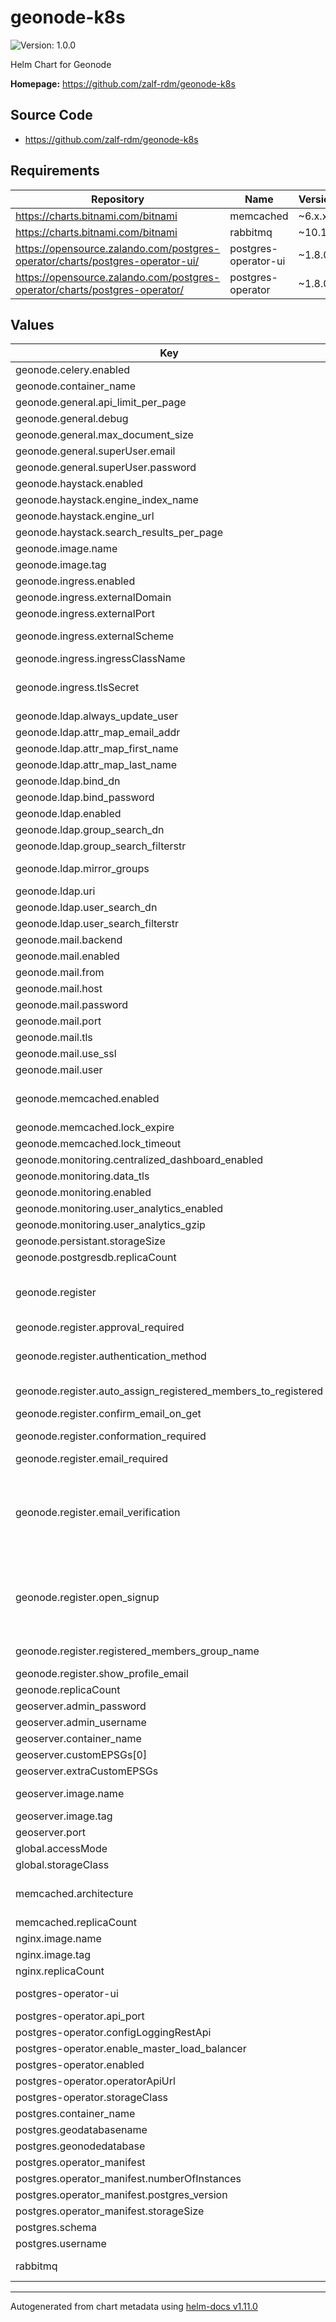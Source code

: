 # geonode-k8s

![Version: 1.0.0](https://img.shields.io/badge/Version-1.0.0-informational?style=flat-square)

Helm Chart for Geonode

**Homepage:** <https://github.com/zalf-rdm/geonode-k8s>

## Source Code

* <https://github.com/zalf-rdm/geonode-k8s>

## Requirements

| Repository | Name | Version |
|------------|------|---------|
| https://charts.bitnami.com/bitnami | memcached | ~6.x.x |
| https://charts.bitnami.com/bitnami | rabbitmq | ~10.1.7 |
| https://opensource.zalando.com/postgres-operator/charts/postgres-operator-ui/ | postgres-operator-ui | ~1.8.0 |
| https://opensource.zalando.com/postgres-operator/charts/postgres-operator/ | postgres-operator | ~1.8.0 |

## Values

| Key | Type | Default | Description |
|-----|------|---------|-------------|
| geonode.celery.enabled | bool | `false` |  |
| geonode.container_name | string | `"geonode"` | pod name |
| geonode.general.api_limit_per_page | int | `1000` | to describe |
| geonode.general.debug | bool | `false` | django debug mode |
| geonode.general.max_document_size | int | `10` | max upload document size in MB |
| geonode.general.superUser.email | string | `"support@example.com"` | admin user password |
| geonode.general.superUser.password | string | `"geonode"` | admin panel password |
| geonode.haystack.enabled | bool | `false` | enable hystack |
| geonode.haystack.engine_index_name | string | `"haystack"` | hystack index name |
| geonode.haystack.engine_url | string | `"http://elasticsearch:9200/"` | hystack url |
| geonode.haystack.search_results_per_page | string | `"200"` | hystack results per page |
| geonode.image.name | string | `"zalf/geonode"` | used geonode image |
| geonode.image.tag | string | `"latest"` | tag of used geonode image |
| geonode.ingress.enabled | bool | `true` | enables external access  |
| geonode.ingress.externalDomain | string | `"geonode"` | external ingress hostname  |
| geonode.ingress.externalPort | int | `80` | external ingress port |
| geonode.ingress.externalScheme | string | `"http"` | external ingress schema. if set to https ingress tls is used. Loading tls certificate via tls-secret options Available options: (http|https) |
| geonode.ingress.ingressClassName | string | `nil` | define kubernetes ingress class for geonode ingress |
| geonode.ingress.tlsSecret | string | `"geonode-tls-secret"` | tls certificate for geonode ingress https://kubernetes.io/docs/tasks/tls/managing-tls-in-a-cluster/. is used when geonode.ingress.externalScheme is set to https |
| geonode.ldap.always_update_user | bool | `true` | always update local user database from ldap |
| geonode.ldap.attr_map_email_addr | string | `"mailPrimaryAddress"` | email attribute used from ldap  |
| geonode.ldap.attr_map_first_name | string | `"givenName"` | given name attribute used from ldap |
| geonode.ldap.attr_map_last_name | string | `"sn"` | last name attribute used from ldap |
| geonode.ldap.bind_dn | string | `"CN=Users,DC=ad,DC=example,DC=com"` | ldap user bind dn |
| geonode.ldap.bind_password | string | `"password"` | ldap password |
| geonode.ldap.enabled | bool | `false` | enable ldap AUTHENTICATION_BACKENDS in DJANGO Geonode |
| geonode.ldap.group_search_dn | string | `"OU=Groups,DC=ad,DC=example,DC=com"` | ldap group search dn |
| geonode.ldap.group_search_filterstr | string | `"(objectClass=group)"` | ldap group filterstr |
| geonode.ldap.mirror_groups | bool | `true` | Mirror groups with ldap (see https://docs.geonode.org/en/master/advanced/contrib/index.html) |
| geonode.ldap.uri | string | `"ldap://example.com"` | ldap uri |
| geonode.ldap.user_search_dn | string | `"OU=User,DC=ad,DC=example,DC=com"` | ldap user search dn |
| geonode.ldap.user_search_filterstr | string | `"(sAMAccountName=%(user)s)"` | ldap user filterstr |
| geonode.mail.backend | string | `"django.core.mail.backends.smtp.EmailBackend"` | set mail backend in geonode settings |
| geonode.mail.enabled | bool | `false` | enables mail configuration for geonode |
| geonode.mail.from | string | `"changeme@web.de"` | define from mail-addr  |
| geonode.mail.host | string | `"smtp.gmail.com"` | set mail host for genode mail |
| geonode.mail.password | string | `"changeme"` | set password for mailuser in geonode |
| geonode.mail.port | string | `"587"` | mail port fo geonode mail |
| geonode.mail.tls | bool | `true` | activate tls for geonode mail (only tls or ssl can be true not both) |
| geonode.mail.use_ssl | bool | `false` | enable ssl for geonode mail (only tls or ssl can be true not both) |
| geonode.mail.user | string | `"changeme"` | define mail user to send mails from |
| geonode.memcached.enabled | bool | `false` | enable memcache, this will spawn one or more seperate memcache container(s) and configure django geonode repsectivly. Dynamic caching (see https://docs.djangoproject.com/en/4.0/topics/cache/) |
| geonode.memcached.lock_expire | string | `"3600"` | memcached lock expire time |
| geonode.memcached.lock_timeout | string | `"10"` | memcached lock timeout |
| geonode.monitoring.centralized_dashboard_enabled | bool | `false` |  |
| geonode.monitoring.data_tls | int | `365` |  |
| geonode.monitoring.enabled | bool | `false` |  |
| geonode.monitoring.user_analytics_enabled | bool | `true` |  |
| geonode.monitoring.user_analytics_gzip | bool | `true` |  |
| geonode.persistant.storageSize | string | `"2Gi"` | size of persistant geonode storage |
| geonode.postgresdb.replicaCount | int | `1` |  |
| geonode.register | object | `{"approval_required":false,"authentication_method":"user_email","auto_assign_registered_members_to_registered":true,"confirm_email_on_get":true,"conformation_required":true,"email_required":true,"email_verification":"mandatory","open_signup":true,"registered_members_group_name":null,"show_profile_email":true}` | Find docs for register values under: - https://docs.geonode.org/en/3.3.x/basic/settings/index.html  - https://github.com/pinax/django-user-accounts/blob/master/docs/settings.rst |  - https://django-allauth.readthedocs.io/en/latest/configuration.html |
| geonode.register.approval_required | bool | `false` | approve given email with registration |
| geonode.register.authentication_method | string | `"user_email"` | Specifies the login method to use – whether the user logs in by entering their username, e-mail address, or either one of both. Setting this to “email” requires email_required=True |
| geonode.register.auto_assign_registered_members_to_registered | bool | `true` | if set to True new registered user will be add to defined group in registered_members_group_name |
| geonode.register.confirm_email_on_get | bool | `true` | send confirm email on get |
| geonode.register.conformation_required | bool | `true` | If True, new user accounts will be created as inactive. The user must use the activation link to activate his account. |
| geonode.register.email_required | bool | `true` | set email as required for registration |
| geonode.register.email_verification | string | `"mandatory"` | enable email verification Determines the e-mail verification method during signup – choose one of "mandatory", "optional", or "none". Setting this to “mandatory” requires email_required to be True When set to “mandatory” the user is blocked from logging in until the email address is verified. Choose “optional” or “none” to allow logins with an unverified e-mail address. In case of “optional”, the e-mail verification mail is still sent, whereas in case of “none” no e-mail verification mails are sent. |
| geonode.register.open_signup | bool | `true` | allow user registration on geonode Default: True If True, creation of new accounts is allowed. When the signup view is called, the template account/signup.html will be displayed, usually showing a form to collect the new user data. If False, creation of new accounts is disabled. When the signup view is called, the template account/signup_closed.html will be displayed. |
| geonode.register.registered_members_group_name | string | `nil` | group name to add new registered users to, requires auto_assign_registered_members_to_registered: True.  |
| geonode.register.show_profile_email | bool | `true` | show email addr in profile view |
| geonode.replicaCount | int | `1` | number of geonode replicas (! not working properly yet) |
| geoserver.admin_password | string | `"geoserver"` | geoserver admin password |
| geoserver.admin_username | string | `"admin"` | geoserver admin username |
| geoserver.container_name | string | `"geoserver"` |  |
| geoserver.customEPSGs[0] | string | `"1=PROJCS[\"TM_Rwanda\",GEOGCS[\"GCS_ITRF_2005\",DATUM[\"D_ITRF_2005\",SPHEROID[\"GRS_1980\",6378137.0,298.257222101]],PRIMEM[\"Greenwich\",0.0],UNIT[\"Degree\",0.0174532925199433]],PROJECTION[\"Transverse_Mercator\"],PARAMETER[\"False_Easting\",500000.0],PARAMETER[\"False_Northing\",5000000.0],PARAMETER[\"Central_Meridian\",30.0],PARAMETER[\"Scale_Factor\",0.9999],PARAMETER[\"Latitude_Of_Origin\",0.0],UNIT[\"Meter\",1.0]]"` |  |
| geoserver.extraCustomEPSGs | list | `[]` |  |
| geoserver.image.name | string | `"geonode/geoserver"` | geoserver image docker image (default in zalf namespace because geonode one was not up to date) |
| geoserver.image.tag | string | `"2.19.6"` | geoserver docker image tag |
| geoserver.port | int | `8080` |  |
| global.accessMode | string | `"ReadWriteMany"` | storage access mode used by helm dependency pvc |
| global.storageClass | string | `nil` | storageClass used by helm dependencies pvc |
| memcached.architecture | string | `"high-availability"` | memcached replica. Loadbalanaced via kubernetes. (only one entry in django settings.py) im memcached is activated under geonode.memcached.enabled this takes place |
| memcached.replicaCount | int | `1` |  |
| nginx.image.name | string | `"nginx"` | nginx docker image |
| nginx.image.tag | string | `"1.20"` | nginx docker image tag |
| nginx.replicaCount | int | `1` | nginx container replicas |
| postgres-operator-ui | object | `{"enabled":true,"envs":null,"ingress":{"enabled":false,"hosts":[{"host":"postgres-ui","paths":[""]}],"ingressClassName":"nginx"},"operatorApiUrl":"http://{{ $.Release.Name }}-postgres-operator:8080","replicaCount":1,"service":{"port":80,"type":"ClusterIP"}}` | VALUES DEFINITION: https://github.com/zalando/postgres-operator/blob/master/charts/postgres-operator-ui/values.yaml |
| postgres-operator.api_port | int | `8080` | REST API listener listens to this port |
| postgres-operator.configLoggingRestApi | string | `nil` |  |
| postgres-operator.enable_master_load_balancer | bool | `true` | ??? |
| postgres-operator.enabled | bool | `true` | enable postgres-operator (this or postgresql.enabled NOT both ) |
| postgres-operator.operatorApiUrl | string | `"http://{{ .Release.Name }}-postgres-operator:8080"` | ??? |
| postgres-operator.storageClass | string | `nil` | postgress pv storageclass |
| postgres.container_name | string | `"postgresql"` | container name for postgres containers == teamID for mainifest |
| postgres.geodatabasename | string | `"geogeonode"` | geoserver database name |
| postgres.geonodedatabase | string | `"geonode"` | geonode database name |
| postgres.operator_manifest | object | `{"numberOfInstances":3,"postgres_version":13,"storageSize":"3Gi"}` | configuration for postgres operator database manifest |
| postgres.operator_manifest.numberOfInstances | int | `3` | number of database instances |
| postgres.operator_manifest.postgres_version | int | `13` | postgres version |
| postgres.operator_manifest.storageSize | string | `"3Gi"` | Database storage size |
| postgres.schema | string | `"public"` | database schema |
| postgres.username | string | `"postgres"` | postgres username |
| rabbitmq | object | `{"auth":{"erlangCookie":"jixYBsiZ9RivaLXC02pTwGjvIo0nHtVu","password":"rabbitpassword","username":"rabbituser"},"enabled":true,"persistence":{"enabled":false},"replicaCount":1}` | VALUES DEFINITION https://github.com/bitnami/charts/blob/master/bitnami/rabbitmq/values.yaml |

----------------------------------------------
Autogenerated from chart metadata using [helm-docs v1.11.0](https://github.com/norwoodj/helm-docs/releases/v1.11.0)
